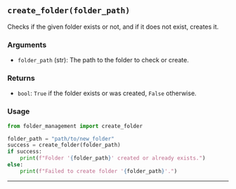 ## `create_folder(folder_path)`

Checks if the given folder exists or not, and if it does not exist, creates it.

### Arguments
- `folder_path` (str): The path to the folder to check or create.

### Returns
- `bool`: `True` if the folder exists or was created, `False` otherwise.

### Usage
```python
from folder_management import create_folder

folder_path = "path/to/new_folder"
success = create_folder(folder_path)
if success:
    print(f"Folder '{folder_path}' created or already exists.")
else:
    print(f"Failed to create folder '{folder_path}'.")
```
---
